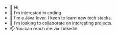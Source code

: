- 👋 Hi, 
- 👀 I’m interested in coding.
- 🌱 I'm a Java lover. I keen to learn new tech stacks.
- 💞️ I’m looking to collaborate on interesting projects.
- 📫 You can reach me via Linkedin

<!---
dagdemir/dagdemir is a ✨ special ✨ repository because its `README.md` (this file) appears on your GitHub profile.
You can click the Preview link to take a look at your changes.
--->
